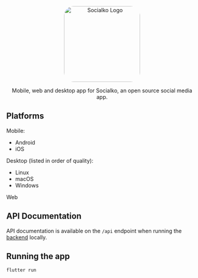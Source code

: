 <p align="center">
  <a href="http://aikenahac.com/" target="_blank"><img src="https://cdn.aikenahac.com/socialko-assets/logo.svg" style="border-radius: 25px" width="200" alt="Socialko Logo" /></a>
</p>

<p align="center">Mobile, web and desktop app for Socialko, an open source social media app.</p>

## Platforms

Mobile:
- Android
- iOS

Desktop (listed in order of quality):
- Linux
- macOS
- Windows

Web

## API Documentation

API documentation is available on the `/api` endpoint when running the [backend](https://github.com/SocialkoApp/backend) locally.

## Running the app

```
flutter run
```
